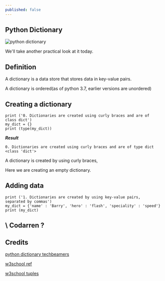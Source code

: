 ```yaml
---
published: false
---
```

## Python Dictionary
![python dictionary](https://github.com/codarrenvelvindron/codarrenvelvindron.github.io/raw/master/images/python-logo.png)

We'll take another practical look at it today.

## Definition
A dictionary is a data store that stores data in key-value pairs.

A dictionary is ordered(as of python 3.7, earlier versions are unordered)

## Creating a dictionary
```
print ('0. Dictionaries are created using curly braces and are of class dict')
my_dict = {}
print (type(my_dict))
```

***Result***
```
0. Dictionaries are created using curly braces and are of type dict
<class 'dict'>
```
A dictionary is created by using curly braces,

Here we are creating an empty dictionary.

## Adding data
```
print ('1. Dictionaries are created by using key-value pairs, separated by commas')
my_dict = {'name' : 'Barry', 'hero' : 'flash', 'speciality' : 'speed'}
print (my_dict)
```

## \ Codarren ?

## Credits
[python dictionary techbeamers](https://www.techbeamers.com/python-dictionary/)

[w3school ref](https://www.w3schools.com/python/python_dictionaries.asp)

[w3school tuples](https://www.w3schools.com/python/python_tuples.asp)

